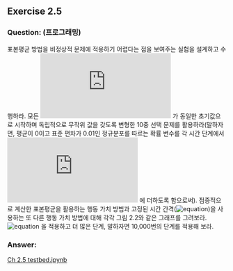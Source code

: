 ## Exercise 2.5

### Question: (프로그래밍)

표본평균 방법을 비정상적 문제에 적용하기 어렵다는 점을 보여주는 실험을 설계하고 수행하라. 모든 ![equation](https://latex.codecogs.com/svg.latex?q_*(a)) 가 동일한 초기값으로 시작하며 독립적으로 무작위 값을 갖도록 변형한 10중 선택 문제를 활용하라(말하자면, 평균이 0이고 표준 편차가 0.01인 정규분포를 따르는 확률 변수를 각 시간 단계에서 ![equation](https://latex.codecogs.com/svg.latex?q_*(a)) 에 더하도록 함으로써). 점증적으로 계산한 표본평균을 활용하는 행동 가치 방법과 고정된 시간 간격(![equation](https://latex.codecogs.com/svg.latex?\alpha=0.1))을 사용하는 또 다른 행동 가치 방법에 대해 각각 그림 2.2와 같은 그래프를 그려보라. ![equation](https://latex.codecogs.com/svg.latex?\epsilon=0.1) 을 적용하고 더 많은 단계, 말하자면 10,000번의 단계를 적용해 보라.

### Answer:

[Ch 2.5 testbed.ipynb](./Chapter%202/Ch%202.5%20testbed.ipynb)